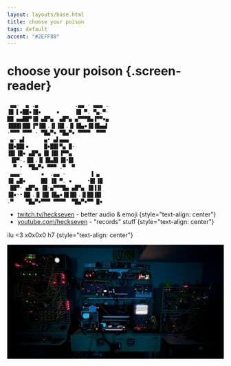 ```yaml
---
layout: layouts/base.html
title: choose your poison
tags: default
accent: "#2EFF88"
---
```


# choose your poison {.screen-reader}

```ascii {aria-hidden="true"}
 ▄▄·  ▄ .▄            .▄▄ · ▄▄▄ .
▐█ ▌▪██▪▐█▪     ▪     ▐█ ▀. ▀▄.▀·
██ ▄▄██▀▐█ ▄█▀▄  ▄█▀▄ ▄▀▀▀█▄▐▀▀▪▄
▐███▌██▌▐▀▐█▌.▐▌▐█▌.▐▌▐█▄▪▐█▐█▄▄▌
·▀▀▀ ▀▀▀ · ▀█▄▀▪ ▀█▄▀▪ ▀▀▀▀  ▀▀▀ 
 ▄· ▄▌      ▄• ▄▌▄▄▄  
▐█▪██▌▪     █▪██▌▀▄ █·
▐█▌▐█▪ ▄█▀▄ █▌▐█▌▐▀▀▄ 
 ▐█▀·.▐█▌.▐▌▐█▄█▌▐█•█▌
  ▀ •  ▀█▄▀▪ ▀▀▀ .▀  ▀
 ▄▄▄·      ▪  .▄▄ ·        ▐ ▄ 
▐█ ▄█▪     ██ ▐█ ▀. ▪     •█▌▐█
 ██▀· ▄█▀▄ ▐█·▄▀▀▀█▄ ▄█▀▄ ▐█▐▐▌
▐█▪·•▐█▌.▐▌▐█▌▐█▄▪▐█▐█▌.▐▌██▐█▌
.▀    ▀█▄▀▪▀▀▀ ▀▀▀▀  ▀█▄▀▪▀▀ █▪
```

* [twitch.tv/heckseven](https://www.twitch.tv/heckseven) - better audio & emoji {style="text-align: center"}
* [youtube.com/heckseven](https://www.youtube.com/heckseven) - "records" stuff {style="text-align: center"}

ilu <3 x0x0x0 h7 {style="text-align: center"}

![a wall of synthesizers housed in splintered plywood - oscilloscope dancing - CRT scan-lining](dark-systems.jpg)

